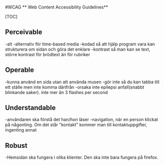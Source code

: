 #WCAG
** Web Content Accessibility Guidelines**

[TOC]


## Perceivable

-alt
-alternativ för time-based media
-kodad så att hjälp program vara kan strukturera om sidan och göra det enklare
 -kontrast så man kan se text, större kontrast för brödtext än för rubriker
 
## Operable

-kunna använd en sida utan att använda musen
-gör inte så du kan tabba till ett ställe men inte komma därifrån
-orsaka inte epilepsi anfall(snabbt blinkande saker). inte mer än 3 flashes per second

## Understandable

-användaren ska förstå det han/hon läser
-navigation, när en person klickat på någonting. Om det står "kontakt" kommer man till kontaktuppgifter, ingenting annat

## Robust

-Hemsidan ska fungera i olika klienter. Den ska inte bara fungera på firefox.